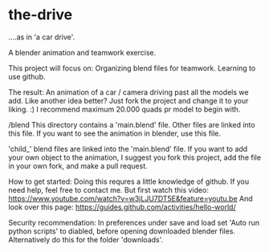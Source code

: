 # the-drive
....as in 'a car drive'.

A blender animation and teamwork exercise.

This project will focus on:
Organizing blend files for teamwork.
Learning to use github.

The result: An animation of a car / camera driving past all the models we add. Like another idea better? Just fork the project and change it to your liking. :)
I recommend maximum 20.000 quads pr model to begin with.

/blend
This directory contains a 'main.blend' file. Other files are linked into this file. If you want to see the animation in blender, use this file.

'child_' blend files are linked into the 'main.blend' file. If you want to add your own object to the animation, I suggest you fork this project, add the file in your own fork, and make a pull request.

How to get started:
Doing this requres a little knowledge of github.
If you need help, feel free to contact me. But first watch this video: https://www.youtube.com/watch?v=w3jLJU7DT5E&feature=youtu.be
And look over this page: https://guides.github.com/activities/hello-world/


Security recommendation: In preferences under save and load set 'Auto run python scripts' to diabled, before opening downloaded blender files. Alternatively do this for the folder 'downloads'.
